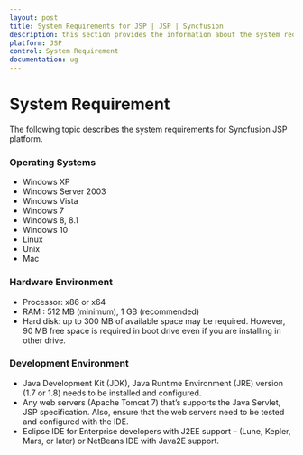 ```yaml
---
layout: post
title: System Requirements for JSP | JSP | Syncfusion
description: this section provides the information about the system requirements for JSP platform with supported browsers
platform: JSP
control: System Requirement
documentation: ug
---
```


# System Requirement

The following topic describes the system requirements for Syncfusion JSP platform.

### Operating Systems

* Windows XP
* Windows Server 2003
* Windows Vista
* Windows 7
* Windows 8, 8.1
* Windows 10
* Linux
* Unix
* Mac

### Hardware Environment

* Processor: x86 or x64
* RAM : 512 MB (minimum), 1 GB (recommended)
* Hard disk: up to 300 MB of available space may be required. However, 90 MB free space is required in boot drive even if you are installing in other drive.

### Development Environment

* Java Development Kit (JDK), Java Runtime Environment (JRE) version (1.7 or 1.8) needs to be installed and configured.
* Any web servers (Apache Tomcat 7) that’s supports the Java Servlet, JSP specification. Also, ensure that the web servers need to be tested and configured with the IDE.
* Eclipse IDE for Enterprise developers with J2EE support – (Lune, Kepler, Mars, or later) or NetBeans IDE with Java2E support.